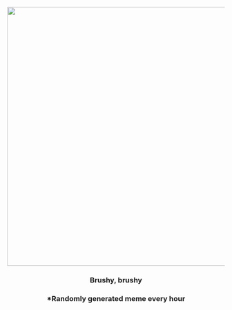 <p align="center">
        <img src="https://i.redd.it/24d88juenvf91.gif" width="600" height="600">
        </p>
        <h3 align="center">Brushy, brushy</h3>
        <h3 align="center">*Randomly generated meme every hour</h3>
    